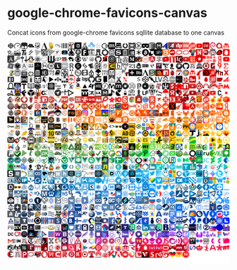 # google-chrome-favicons-canvas

Concat icons from google-chrome favicons sqllite database to one canvas

![](out.png)
